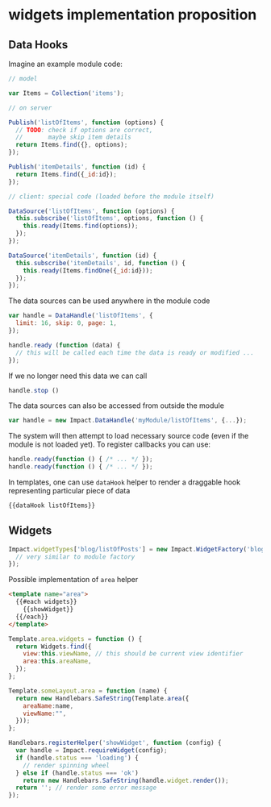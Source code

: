 
# widgets implementation proposition

## Data Hooks

Imagine an example module code:

```javascript
// model

var Items = Collection('items');

// on server

Publish('listOfItems', function (options) {
  // TODO: check if options are correct,
  //       maybe skip item details
  return Items.find({}, options);
});

Publish('itemDetails', function (id) {
  return Items.find({_id:id});
});

// client: special code (loaded before the module itself)

DataSource('listOfItems', function (options) {
  this.subscribe('listOfItems', options, function () {
    this.ready(Items.find(options));
  });
});

DataSource('itemDetails', function (id) {
  this.subscribe('itemDetails', id, function () {
    this.ready(Items.findOne({_id:id}));
  });
});
```

The data sources can be used anywhere in the module code
```javascript
var handle = DataHandle('listOfItems', {
  limit: 16, skip: 0, page: 1,
});

handle.ready (function (data) {
  // this will be called each time the data is ready or modified ...
});
```

If we no longer need this data we can call
```javascript
handle.stop ()
```

The data sources can also be accessed from outside the module

```javascript
var handle = new Impact.DataHandle('myModule/listOfItems', {...});
```

The system will then attempt to load necessary source code (even if the module is not loaded yet).
To register callbacks you can use:

```javascript
handle.ready(function () { /* ... */ });
handle.ready(function () { /* ... */ });
```

In templates, one can use `dataHook` helper to render
a draggable hook representing particular piece of data

```html
{{dataHook listOfItems}}
```

## Widgets

```javascript
Impact.widgetTypes['blog/listOfPosts'] = new Impact.WidgetFactory('blog/listOfPosts', {
  // very similar to module factory
});
```

Possible implementation of `area` helper

```html
<template name="area">
  {{#each widgets}}
    {{showWidget}}
  {{/each}}
</template>
```

```javascript
Template.area.widgets = function () {
  return Widgets.find({
    view:this.viewName, // this should be current view identifier
    area:this.areaName,
  });
};
```

```javascript
Template.someLayout.area = function (name) {
  return new Handlebars.SafeString(Template.area({
    areaName:name,
    viewName:"",
  }));
};
```

```javascript
Handlebars.registerHelper('showWidget', function (config) {
  var handle = Impact.requireWidget(config);
  if (handle.status === 'loading') {
    // render spinning wheel
  } else if (handle.status === 'ok')
    return new Handlebars.SafeString(handle.widget.render());
  return ''; // render some error message
});
```


